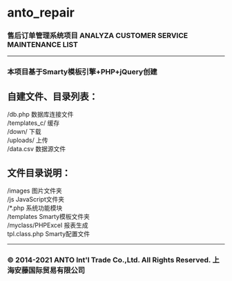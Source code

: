 # anto_repair
### 售后订单管理系统项目 ANALYZA CUSTOMER SERVICE MAINTENANCE LIST

---

### 本项目基于Smarty模板引擎+PHP+jQuery创建

## 自建文件、目录列表：

/db.php 数据库连接文件 <br>
/templates_c/	缓存 <br>
/down/	下载 <br>
/uploads/ 上传 <br>
/data.csv 数据源文件 <br>


## 文件目录说明：
/images 图片文件夹 <br>
/js	JavaScript文件夹 <br>
/*.php 系统功能模块 <br>
/templates Smarty模板文件夹 <br>
/myclass/PHPExcel 报表生成 <br>
tpl.class.php Smarty配置文件 <br>

---

### © 2014-2021 ANTO Int'l Trade Co.,Ltd. All Rights Reserved. 上海安藤国际贸易有限公司
